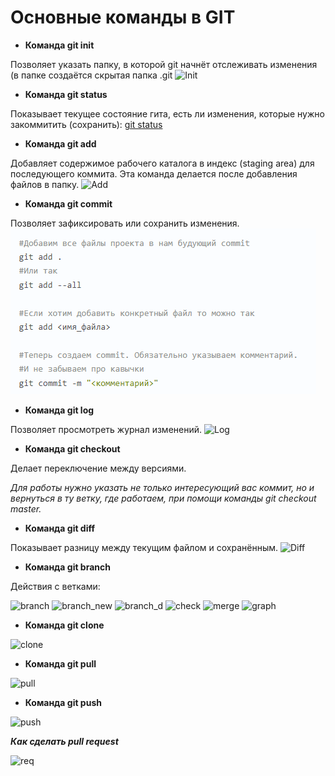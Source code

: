 # Основные команды в GIT
* **Команда git init**

Позволяет указать папку, в которой git начнёт отслеживать изменения (в папке создаётся скрытая папка .git
![Init](init.png)

* **Команда git status**

Показывает текущее состояние гита, есть ли изменения, которые нужно закоммитить (сохранить):
[git status](https://www.atlassian.com/ru/git/tutorials/inspecting-a-repository#:~:text=%D0%9A%D0%BE%D0%BC%D0%B0%D0%BD%D0%B4%D0%B0%20git%20status%20%D0%BE%D1%82%D0%BE%D0%B1%D1%80%D0%B0%D0%B6%D0%B0%D0%B5%D1%82%20%D1%81%D0%BE%D1%81%D1%82%D0%BE%D1%8F%D0%BD%D0%B8%D0%B5,%D1%8D%D1%82%D0%BE%D0%B3%D0%BE%20%D0%B8%D1%81%D0%BF%D0%BE%D0%BB%D1%8C%D0%B7%D1%83%D0%B5%D1%82%D1%81%D1%8F%20%D0%BA%D0%BE%D0%BC%D0%B0%D0%BD%D0%B4%D0%B0%20git%20log%20.)

* **Команда git add**

Добавляет содержимое рабочего каталога в индекс (staging area) для последующего коммита. Эта команда делается после добавления файлов в папку.
![Add](add.png)

* **Команда git commit**

Позволяет зафиксировать или сохранить изменения.
![Commit](commit.png)

* **Команда git log**

Позволяет просмотреть журнал изменений.
![Log](log.png)

* **Команда git checkout**

Делает переключение между версиями.

*Для работы нужно указать не только интересующий вас коммит, но и вернуться в ту ветку, где работаем, при помощи команды git checkout master.*

* **Команда git diff**

Показывает разницу между текущим файлом и сохранённым.
![Diff](diff.png)

* **Команда git branch**

Действия с ветками:

![branch](branch.jpg)
![branch_new](branch_new.jpg)
![branch_d](branch_del.jpg)
![check](checkout.png)
![merge](merge.jpg)
![graph](log_graph.jpg)

* **Команда git clone**

![clone](clone.jpg)

* **Команда git pull**

![pull](pull.jpg)

* **Команда git push**

![push](push.png)

**_Как сделать pull request_**

![req](request.jpg)